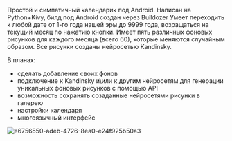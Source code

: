 Простой и симпатичный календарик под Android. Написан на Python+Kivy, билд под Android создан через Buildozer
Умеет переходить к любой дате от 1-го года нашей эры до 9999 года, возращаться на текущий месяц по нажатию кнопки. 
Имеет пять различных фоновых рисунков для каждого месяца (всего 60), которые меняются случайным образом. Все рисунки созданы нейросетью Kandinsky.

В планах: 
  - сделать добавление своих фонов
  - подключение к Kandinsky и\или к другим нейросетям для генерации уникальных фоновых рисунков с помощью API
  - возможность сохранять созаданные нейросетями рисунки в галерею
  - настройки календаря
  - многоязычный интерфейс

![e6756550-adeb-4726-8ea0-e24f925b50a3](https://github.com/user-attachments/assets/ae1a00f5-607c-4f92-a474-d024a198b16a)
